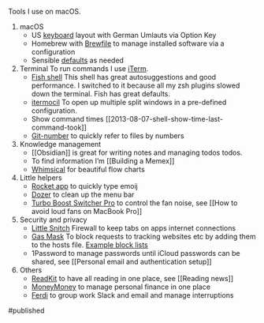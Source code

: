 
Tools I use on macOS.

1. macOS
    - US [keyboard](https://hci.rwth-aachen.de/usgermankeyboard) layout with German Umlauts via Option Key
    - Homebrew with [Brewfile](https://thoughtbot.com/blog/brewfile-a-gemfile-but-for-homebrew) to manage installed software via a configuration
    - Sensible [defaults](https://github.com/mathiasbynens/dotfiles/blob/main/.macos) as needed
2. Terminal
	To run commands I use [iTerm](https://iterm2.com/). 
	- [Fish shell](https://fishshell.com/)
	  This shell has great autosuggestions and good performance. I switched to it because all my zsh plugins slowed down the terminal. Fish has great defaults.
	- [itermocil](https://github.com/TomAnthony/itermocil)
	  To open up multiple split windows in a pre-defined configuration.
	- Show command times [[2013-08-07-shell-show-time-last-command-took]]
	- [Git-number](https://github.com/holygeek/git-number) to quickly refer to files by numbers
3. Knowledge management
    - [[Obsidian]] is great for writing notes and managing todos todos. 
    - To find information I’m [[Building a Memex]]
    - [Whimsical](https://whimsical.com/) for beautiful flow charts
4. Little helpers
    - [Rocket app](https://matthewpalmer.net/rocket/) to quickly type emoij
    - [Dozer](https://github.com/Mortennn/Dozer) to clean up the menu bar
    - [Turbo Boost Switcher Pro](http://tbswitcher.rugarciap.com) to control the fan noise, see [[How to avoid loud fans on MacBook Pro]] 
5. Security and privacy
    - [Little Snitch](https://www.obdev.at/products/littlesnitch/index.html) Firewall to keep tabs on apps internet connections
    - [Gas Mask](https://github.com/2ndalpha/gasmask) To block requests to tracking websites etc by adding them to the hosts file. [Example block lists](https://github.com/StevenBlack/hosts)
    - 1Password to manage passwords until iCloud passwords can be shared, see [[Personal email and authentication setup]]
5. Others
    - [ReadKit](https://readkit.app) to have all reading in one place, see [[Reading news]]
    - [MoneyMoney](https://moneymoney-app.com) to manage personal finance in one place
    - [Ferdi](https://getferdi.com/) to group work Slack and email and manage interruptions

#published